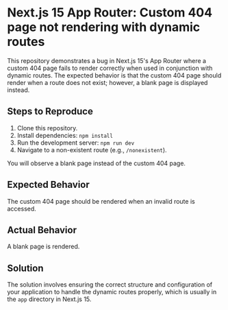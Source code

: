 # Next.js 15 App Router: Custom 404 page not rendering with dynamic routes

This repository demonstrates a bug in Next.js 15's App Router where a custom 404 page fails to render correctly when used in conjunction with dynamic routes.  The expected behavior is that the custom 404 page should render when a route does not exist; however, a blank page is displayed instead.

## Steps to Reproduce

1. Clone this repository.
2. Install dependencies: `npm install`
3. Run the development server: `npm run dev`
4. Navigate to a non-existent route (e.g., `/nonexistent`).

You will observe a blank page instead of the custom 404 page.

## Expected Behavior

The custom 404 page should be rendered when an invalid route is accessed.

## Actual Behavior

A blank page is rendered.

## Solution

The solution involves ensuring the correct structure and configuration of your application to handle the dynamic routes properly, which is usually in the `app` directory in Next.js 15.
